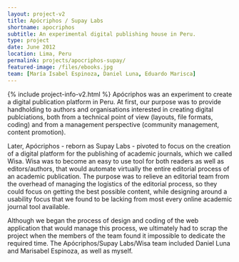 ```yaml
---
layout: project-v2
title: Apócriphos / Supay Labs
shortname: apocriphos
subtitle: An experimental digital publishing house in Peru.
type: project
date: June 2012
location: Lima, Peru
permalink: projects/apocriphos-supay/
featured-image: /files/ebooks.jpg
team: [María Isabel Espinoza, Daniel Luna, Eduardo Marisca]
---
```

{% include project-info-v2.html %}
Apócriphos was an experiment to create a digital publication platform in Peru. At first, our purpose was to provide handholding to authors and organisations interested in creating digital publciations, both from a technical point of view (layouts, file formats, coding) and from a management perspective (community management, content promotion).

Later, Apócriphos - reborn as Supay Labs - pivoted to focus on the creation of a digital platform for the publishing of academic journals, which we called Wisa. Wisa was to become an easy to use tool for both readers as well as editors/authors, that would automate virtually the entire editorial process of an academic publication. The purpose was to relieve an editorial team from the overhead of managing the logistics of the editorial process, so they could focus on getting the best possible content, while designing around a usability focus that we found to be lacking from most every online academic journal tool available.

Although we began the process of design and coding of the web application that would manage this process, we ultimately had to scrap the project when the members of the team found it impossible to dedicate the required time. The Apócriphos/Supay Labs/Wisa team included Daniel Luna and Marisabel Espinoza, as well as myself.